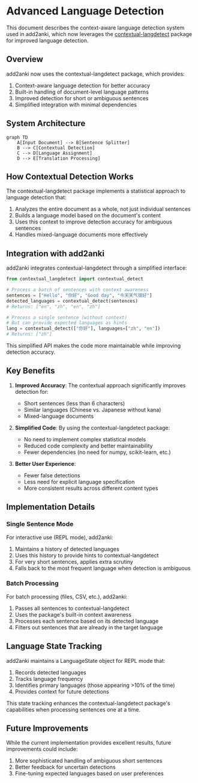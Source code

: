 # Advanced Language Detection

This document describes the context-aware language detection system used in add2anki, which now leverages the [contextual-langdetect](https://github.com/osteele/contextual-langdetect) package for improved language detection.

## Overview

add2anki now uses the contextual-langdetect package, which provides:

1. Context-aware language detection for better accuracy
2. Built-in handling of document-level language patterns
3. Improved detection for short or ambiguous sentences
4. Simplified integration with minimal dependencies

## System Architecture

```mermaid
graph TD
    A[Input Document] --> B[Sentence Splitter]
    B --> C[Contextual Detection]
    C --> D[Language Assignment]
    D --> E[Translation Processing]
```

## How Contextual Detection Works

The contextual-langdetect package implements a statistical approach to language detection that:

1. Analyzes the entire document as a whole, not just individual sentences
2. Builds a language model based on the document's content
3. Uses this context to improve detection accuracy for ambiguous sentences
4. Handles mixed-language documents more effectively

## Integration with add2anki

add2anki integrates contextual-langdetect through a simplified interface:

```python
from contextual_langdetect import contextual_detect

# Process a batch of sentences with context awareness
sentences = ["Hello", "你好", "Good day", "今天天气很好"]
detected_languages = contextual_detect(sentences)
# Returns: ["en", "zh", "en", "zh"]

# Process a single sentence (without context)
# But can provide expected languages as hints
lang = contextual_detect(["你好"], languages=["zh", "en"])
# Returns: ["zh"]
```

This simplified API makes the code more maintainable while improving detection accuracy.

## Key Benefits

1. **Improved Accuracy**: The contextual approach significantly improves detection for:
   - Short sentences (less than 6 characters)
   - Similar languages (Chinese vs. Japanese without kana)
   - Mixed-language documents

2. **Simplified Code**: By using the contextual-langdetect package:
   - No need to implement complex statistical models
   - Reduced code complexity and better maintainability
   - Fewer dependencies (no need for numpy, scikit-learn, etc.)

3. **Better User Experience**:
   - Fewer false detections
   - Less need for explicit language specification
   - More consistent results across different content types

## Implementation Details

### Single Sentence Mode

For interactive use (REPL mode), add2anki:

1. Maintains a history of detected languages
2. Uses this history to provide hints to contextual-langdetect
3. For very short sentences, applies extra scrutiny
4. Falls back to the most frequent language when detection is ambiguous

### Batch Processing

For batch processing (files, CSV, etc.), add2anki:

1. Passes all sentences to contextual-langdetect
2. Uses the package's built-in context awareness
3. Processes each sentence based on its detected language
4. Filters out sentences that are already in the target language

## Language State Tracking

add2anki maintains a LanguageState object for REPL mode that:

1. Records detected languages
2. Tracks language frequency
3. Identifies primary languages (those appearing >10% of the time)
4. Provides context for future detections

This state tracking enhances the contextual-langdetect package's capabilities when processing sentences one at a time.

## Future Improvements

While the current implementation provides excellent results, future improvements could include:

1. More sophisticated handling of ambiguous short sentences
2. Better feedback for uncertain detections
3. Fine-tuning expected languages based on user preferences

